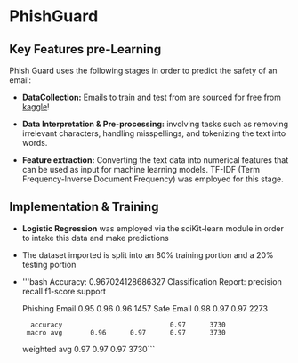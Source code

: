 # PhishGuard

## Key Features pre-Learning

Phish Guard uses the following stages in order to predict the safety of an email:

- **DataCollection:** Emails to train and test from are sourced for free from [kaggle](https://www.kaggle.com/datasets/subhajournal/phishingemails)!

- **Data Interpretation & Pre-processing:** involving tasks such as removing irrelevant characters, handling misspellings, and tokenizing the text into words.

- **Feature extraction:** Converting the text data into numerical features that can be used as input for machine learning models. TF-IDF (Term Frequency-Inverse Document Frequency) was employed for this stage.

## Implementation & Training

- **Logistic Regression** was employed via the sciKit-learn module in order to intake this data and make predictions

- The dataset imported is split into an 80% training portion and a 20% testing portion

- '''bash
  Accuracy: 0.967024128686327
  Classification Report:
                  precision    recall  f1-score   support
  
  Phishing Email       0.95      0.96      0.96      1457
      Safe Email       0.98      0.97      0.97      2273
  
        accuracy                           0.97      3730
       macro avg       0.96      0.97      0.97      3730
    weighted avg       0.97      0.97      0.97      3730```
